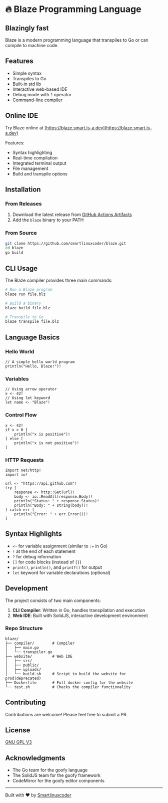 
# 🔥 Blaze Programming Language
## Blazingly fast


Blaze is a modern programming language that transpiles to Go or can compile to machine code.

## Features

- Simple syntax
- Transpiles to Go
- Built-in std lib
- Interactive web-based IDE
- Debug mode with `?` operator
- Command-line compiler

## Online IDE

Try Blaze online at [https://blaze.smart.is-a.dev](https://blaze.smart.is-a.dev)

Features:
- Syntax highlighting
- Real-time compilation
- Integrated terminal output
- File management
- Build and transpile options

## Installation

### From Releases

1. Download the latest release from [GitHub Actions Artifacts](https://github.com/smartlinuxcoder/blaze/actions)
2. Add the `blaze` binary to your PATH

### From Source

```bash
git clone https://github.com/smartlinuxcoder/blaze.git
cd blaze
go build
```

## CLI Usage

The Blaze compiler provides three main commands:

```bash
# Run a Blaze program
blaze run file.blz

# Build a binary
blaze build file.blz

# Transpile to Go
blaze transpile file.blz
```

## Language Basics

### Hello World
```blaze
// A simple hello world program
println("Hello, Blaze!")!
```

### Variables
```blaze
// Using arrow operator
x <- 42!
// Using let keyword
let name <- "Blaze"!
```

### Control Flow
```blaze
x <- 42!
if x > 0 [
    println("x is positive")!
] else [
    println("x is not positive")!
]
```

### HTTP Requests
```blaze
import net/http!
import io!

url <- "https://api.github.com"!
try [
    response <- http::Get(url)!
    body <- io::ReadAll(response.Body)!
    println("Status: " + response.Status)!
    println("Body: " + string(body))!
] catch err [
    println("Error: " + err.Error())!
]
```

## Syntax Highlights

- `<-` for variable assignment (similar to `:=` in Go)
- `!` at the end of each statement
- `?` for debug information
- `[]` for code blocks (instead of `{}`)
- `print()`, `println()`, and `printf()` for output
- `let` keyword for variable declarations (optional)

## Development

The project consists of two main components:

1. **CLI Compiler**: Written in Go, handles transpilation and execution
2. **Web IDE**: Built with SolidJS, interactive development environment

### Repo Structure
```
blaze/
├── compiler/        # Compiler
│   ├── main.go
│   └── transpiler.go   
├── website/         # Web IDE
│   ├── src/
│   ├── public/
│   ├── uploads/
│   └── build.sh     # Script to build the website for prod(deprecated)
├── Dockerfile       # Full docker config for the website
└── test.sh          # Checks the compiler functionality
```

## Contributing

Contributions are welcome! Please feel free to submit a PR.

## License

[GNU GPL V3](LICENSE)

## Acknowledgments

- The Go team for the goofy language
- The SolidJS team for the goofy framework
- CodeMirror for the goofy editor components

---
Built with ❤️ by [Smartlinuxcoder](https://github.com/smartlinuxcoder)
